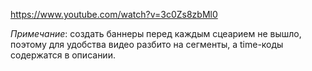 https://www.youtube.com/watch?v=3c0Zs8zbMl0

*Примечание*: создать баннеры перед каждым сцеарием не вышло, поэтому для
удобства видео разбито на сегменты, а time-коды содержатся в описании.
